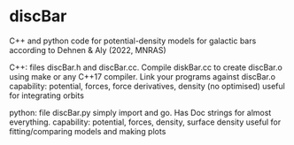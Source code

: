 # discBar
C++ and python code for potential-density models for galactic bars according to Dehnen & Aly (2022, MNRAS)

C++:
files discBar.h and discBar.cc.
Compile diskBar.cc to create discBar.o using make or any C++17 compiler. Link your programs against discBar.o
capability: potential, forces, force derivatives, density (no optimised)
useful for integrating orbits

python:
file discBar.py
simply import and go. Has Doc strings for almost everything.
capability: potential, forces, density, surface density
useful for fitting/comparing models and making plots
